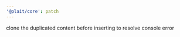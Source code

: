 ```yaml
---
'@plait/core': patch
---
```


clone the duplicated content before inserting to resolve console error
